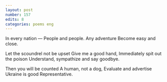 ```yaml
---
layout: post
number: 157
edits: 8
categories: poems eng
---
```


In every nation — 
People and people.
Any adventure 
Become easy and close.
 
Let the scoundrel not be upset
Give me a good hand,
Immediately spit out the poison
Understand, sympathize and say goodbye.
 
Then you will be counted
A human, not a dog,
Evaluate and advertise
Ukraine is good
Representative.
